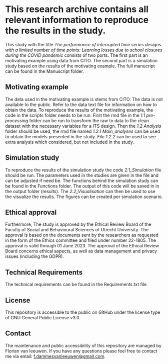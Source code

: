 # This research archive contains all relevant information to reproduce the results in the study.
This study with the title *The performance of interrupted time series designs with a limited number of time points: Learning losses due to school closures during the COVID pandemic* consists of two ports. The first part is an motivating example using data from CITO. The second part is a simulation study based on the results of the motivating example. The full manucript can be found in the Manuscript folder.

## Motivating example
The data used in the motivating example is stems from CITO. The data is not available to the public. Refer to the data text file for information on how to obtain the data. To reproduce the results of the motivating example, the code in the scripts folder needs to be run. First the rmd file in the *1.1 pre-processing* folder can be run to transform the raw to data to the clean dataset with the necessary variables for a ITS design. Then the *1.2 Analysis* folder should be used, the rmd file named *1.2.1 Main_analyses* can be used to obtain the models presented in the study. *File 1.2.2* can be used to see extra analysis which considered, but not included in the study.

## Simulation study
To reproduce the results of the simulation study the code *2.1_Simulation* file should be run. The parameters used in the studies are given in the file and can be adjusted if need be. The functions behind the simulation study can be found in the Functions folder. The output of this code will be saved in in the output folder (results). The *2.2_Visualisation* can then be used to use the visualize the results. The figures can be created per simulation scenario.  

## Ethical approval
Furthermore, The study is approved by the Ethical Review Board of the Faculty of Social and Behavioural Sciences of Utrecht University. The approval is based on the documents sent by the researchers as requested in the form of the Ethics committee and filed under number 22-1805. The approval is valid through 01 June 2023. The approval of the Ethical Review Board concerns ethical aspects, as well as data management and privacy issues (including the GDPR).

## Technical Requirements
The technical requirements can be found in the Requirements.txt file. 

## License
This repository is accessible to the public on GitHub under the license type of GNU General Public License v3.0.

## Contact
The maintenance and public accessibility of this repository are managed by Florian van leeuwen. If you have any questions please feel free to contact me via email: f.dammesvanleeuwen@gmail.com.
